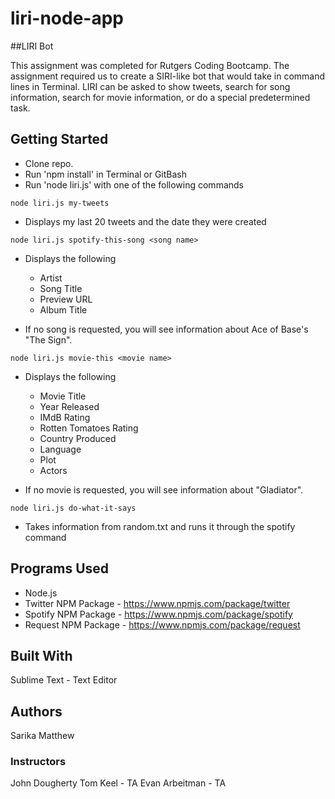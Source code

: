 # liri-node-app

##LIRI Bot 

This assignment was completed for Rutgers Coding Bootcamp. The assignment required us to create a SIRI-like bot that would take in command lines in Terminal.
LIRI can be asked to show tweets, search for song information, search for movie information, or do a special predetermined task.


## Getting Started
  * Clone repo.
  * Run 'npm install' in Terminal or GitBash
  * Run 'node liri.js' with one of the following commands

`node liri.js my-tweets`
  * Displays my last 20 tweets and the date they were created 

`node liri.js spotify-this-song <song name>`
  * Displays the following
    * Artist
    * Song Title 
    * Preview URL
    * Album Title
    
  * If no song is requested, you will see information about Ace of Base's "The Sign".

 `node liri.js movie-this <movie name>`
  * Displays the following
    * Movie Title
    * Year Released
    * IMdB Rating
    * Rotten Tomatoes Rating
    * Country Produced
    * Language
    * Plot
    * Actors
    
  * If no movie is requested, you will see information about "Gladiator".

  `node liri.js do-what-it-says`
  * Takes information from random.txt and runs it through the spotify command


## Programs Used
- Node.js
- Twitter NPM Package - https://www.npmjs.com/package/twitter
- Spotify NPM Package - https://www.npmjs.com/package/spotify
- Request NPM Package - https://www.npmjs.com/package/request

## Built With
Sublime Text - Text Editor

## Authors

Sarika Matthew

### Instructors
John Dougherty
Tom Keel - TA
Evan Arbeitman - TA
